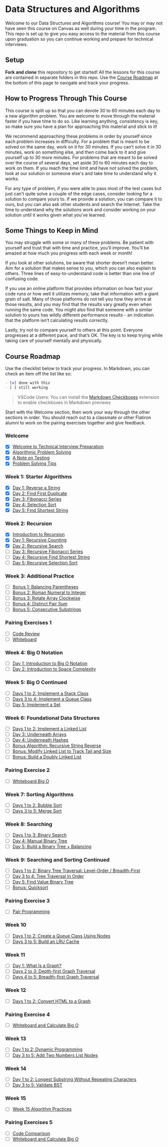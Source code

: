 # Data Structures and Algorithms

Welcome to our Data Structures and Algorithms course! You may or may not have
seen this course on Canvas as well during your time in the program. This repo
is set up to give you easy access to the material from this course upon graduation
so you can continue working and prepare for technical interviews.

## Setup

**Fork and clone** this repository to get started! All the lessons for this
course are contained in separate folders in this repo. Use the
[Course Roadmap](#course-roadmap) at the bottom of this page to navigate and
track your progress.

## How to Progress Through This Course

This course is split up so that you can devote 30 to 60 minutes each day to a
new algorithm problem. You are welcome to move through the material faster if
you have time to do so. Like learning anything, consistency is key, so make sure
you have a plan for approaching this material and stick to it!

We recommend approaching these problems in order by yourself since each problem
increases in difficulty. For a problem that is meant to be solved on the same
day, work on it for 30 minutes. If you can’t solve it in 30 minutes, work on
something else, and then come back to it and give yourself up to 30 more
minutes. For problems that are meant to be solved over the course of several
days, set aside 30 to 60 minutes each day to work on them. If you reach the time
limit and have not solved the problem, look at our solution or someone else's
and take time to understand why it works.

For any type of problem, if you were able to pass most of the test cases but
just can’t quite solve a couple of the edge cases, consider looking for a
solution to compare yours to. If we provide a solution, you can compare it to
ours, but you can also ask other students and search the Internet. Take the time
to understand why the solutions work and consider working on your solution until
it works given what you’ve learned.

## Some Things to Keep in Mind

You may struggle with some or many of these problems. Be patient with yourself
and trust that with time and practice, you’ll improve. You’ll be amazed at how
much you progress with each week or month!

If you look at other solutions, be aware that shorter doesn’t mean better. Aim
for a solution that makes sense to you, which you can also explain to others.
Three lines of easy-to-understand code is better than one line of confusing
code.

If you use an online platform that provides information on how fast your code
runs or how well it utilizes memory, take that information with a giant grain of
salt. Many of those platforms do not tell you how they arrive at those results,
and you may find that the results vary greatly even when running the same code.
You might also find that someone with a similar solution to yours has wildly
different performance results - an indication that the platform isn’t
calculating results correctly.

Lastly, try not to compare yourself to others at this point. Everyone progresses
at a different pace, and that’s OK. The key is to keep trying while taking care
of yourself mentally and physically.

## Course Roadmap

Use the checklist below to track your progress. In Markdown, you can check
an item off the list like so:

```md
- [x] done with this
- [ ] still working
```

> VSCode Users: You can install the
> [Markdown Checkboxes](https://marketplace.visualstudio.com/items?itemName=bierner.markdown-checkbox)
> extension to enable checkboxes in Markdown previews

Start with the Welcome section, then work your way through the other sections in
order. You should reach out to a classmate or other Flatiron alumni to work on
the pairing exercises together and give feedback.

### Welcome

- [x] [Welcome to Technical Interview Preparation](./00-welcome/00-welcome-to-technical-interview-preparation)
- [x] [Algorithmic Problem Solving](./00-welcome/01-algorithmic-problem-solving)
- [x] [A Note on Testing](./00-welcome/02-a-note-on-testing)
- [x] [Problem Solving Tips](./00-welcome/03-problem-solving-tips)

### Week 1: Starter Algorithms

- [x] [Day 1: Reverse a String](./01-week-1--starter-algorithms/00-day-1--reverse-a-string)
- [x] [Day 2: Find First Duplicate](./01-week-1--starter-algorithms/01-day-2--find-first-duplicate)
- [x] [Day 3: Fibonacci Series](./01-week-1--starter-algorithms/02-day-3--fibonacci-series)
- [x] [Day 4: Selection Sort](./01-week-1--starter-algorithms/03-day-4--selection-sort)
- [x] [Day 5: Find Shortest String](./01-week-1--starter-algorithms/04-day-5--find-shortest-string)

### Week 2: Recursion

- [x] [Introduction to Recursion](./02-week-2--recursion/00-introduction-to-recursion)
- [x] [Day 1: Recursive Counting](./02-week-2--recursion/01-day-1--recursive-counting)
- [x] [Day 2: Recursive Search](./02-week-2--recursion/02-day-2--recursive-search)
- [ ] [Day 3: Recursive Fibonacci Series](./02-week-2--recursion/03-day-3--recursive-fibonacci-series)
- [ ] [Day 4: Recursive Find Shortest String](./02-week-2--recursion/04-day-4--recursive-find-shortest-string)
- [ ] [Day 5: Recursive Selection Sort](./02-week-2--recursion/05-day-5--recursive-selection-sort)

### Week 3: Additional Practice

- [ ] [Bonus 1: Balancing Parentheses](./03-week-3--additional-practice/00-bonus-1--balancing-parenetheses)
- [ ] [Bonus 2: Roman Numeral to Integer](./03-week-3--additional-practice/01-bonus-2--roman-numeral-to-integer)
- [ ] [Bonus 3: Rotate Array Clockwise](./03-week-3--additional-practice/02-bonus-3--rotate-array-clockwise)
- [ ] [Bonus 4: Distinct Pair Sum](./03-week-3--additional-practice/03-bonus-4--distinct-pair-sum)
- [ ] [Bonus 5: Consecutive Substrings](./03-week-3--additional-practice/04-bonus-5--consecutive-substrings)

### Pairing Exercises 1

- [ ] [Code Review](./04-pairing-exercises-1/00-code-review)
- [ ] [Whiteboard](./04-pairing-exercises-1/01-whiteboard)

### Week 4: Big O Notation

- [ ] [Day 1: Introduction to Big O Notation](./05-week-4--big-o-notation/00-day-1--introduction-to-big-o-notation)
- [ ] [Day 2: Introduction to Space Complexity](./05-week-4--big-o-notation/01-day-2--introduction-to-space-complexity)

### Week 5: Big O Continued

- [ ] [Days 1 to 2: Implement a Stack Class](./06-week-5--big-o-continued/00-days-1-to-2--implement-a-stack-class)
- [ ] [Days 3 to 4: Implement a Queue Class](./06-week-5--big-o-continued/01-days-3-to-4--implement-a-queue-class)
- [ ] [Day 5: Implement a Set](./06-week-5--big-o-continued/02-day-5--implement-a-set)

### Week 6: Foundational Data Structures

- [ ] [Days 1 to 2: Implement a Linked List](./07-week-6--foundational-data-structures/00-days-1-to-2--implement-a-linked-list)
- [ ] [Day 3: Underneath Arrays](./07-week-6--foundational-data-structures/01-day-3--underneath-arrays)
- [ ] [Day 4: Underneath Hashes](./07-week-6--foundational-data-structures/02-day-4--underneath-hashes)
- [ ] [Bonus Algorithm: Recursive String Reverse](./07-week-6--foundational-data-structures/03-bonus-algorithm--recursive-string-reverse)
- [ ] [Bonus: Modify Linked List to Track Tail and Size](./07-week-6--foundational-data-structures/04-bonus--modify-linked-list-to-track-tail-and-size)
- [ ] [Bonus: Build a Doubly Linked List](./07-week-6--foundational-data-structures/05-bonus--build-a-doubly-linked-list)

### Pairing Exercise 2

- [ ] [Whiteboard Big O](./08-pairing-exercise-2/00-whiteboard-big-o)

### Week 7: Sorting Algorithms

- [ ] [Days 1 to 2: Bubble Sort](./09-week-7--sorting-algorithms/00-days-1-to-2--bubble-sort)
- [ ] [Days 3 to 5: Merge Sort](./09-week-7--sorting-algorithms/01-days-3-to-5--merge-sort)

### Week 8: Searching

- [ ] [Days 1 to 3: Binary Search](./10-week-8--searching/00-days-1-to-3--binary-search)
- [ ] [Day 4: Manual Binary Tree](./10-week-8--searching/01-day-4--manual-binary-tree)
- [ ] [Day 5: Build a Binary Tree + Balancing](./10-week-8--searching/02-day-5--build-a-binary-tree---balancing)

### Week 9: Searching and Sorting Continued

- [ ] [Days 1 to 2: Binary Tree Traversal: Level-Order / Breadth-First](./11-week-9--searching-and-sorting-continued/00-days-1-to-2--binary-tree-traversal--level-order---breadth-first)
- [ ] [Day 3 to 4: Tree Traversal In Order](./11-week-9--searching-and-sorting-continued/01-day-3-to-4--tree-traversal-in-order)
- [ ] [Day 5: Find Value Binary Tree](./11-week-9--searching-and-sorting-continued/02-day-5--find-value-binary-tree)
- [ ] [Bonus: Quicksort](./11-week-9--searching-and-sorting-continued/03-bonus--quicksort)

### Pairing Exercise 3

- [ ] [Pair Programming](./12-pairing-exercise-3/00-pair-programming)

### Week 10

- [ ] [Days 1 to 2: Create a Queue Class Using Nodes](./13-week-10/00-days-1-to-2--create-a-queue-class-using-nodes)
- [ ] [Days 3 to 5: Build an LRU Cache](./13-week-10/01-days-3-to-5--build-an-lru-cache)

### Week 11

- [ ] [Day 1: What Is a Graph?](./14-week-11/00-day-1--what-is-a-graph-)
- [ ] [Days 2 to 3: Depth-first Graph Traversal](./14-week-11/01-days-2-to-3--depth-first-graph-traversal)
- [ ] [Days 4 to 5: Breadth-first Graph Traversal](./14-week-11/02-days-4-to-5--breadth-first-graph-traversal)

### Week 12

- [ ] [Days 1 to 2: Convert HTML to a Graph](./15-week-12/00-days-1-to-2--convert-html-to-a-graph)

### Pairing Exercise 4

- [ ] [Whiteboard and Calculate Big O](./16-pairing-exercise-4/00-whiteboard-and-calculate-big-o)

### Week 13

- [ ] [Day 1 to 2: Dynamic Programming](./17-week-13/00-day-1-to-2--dynamic-programming)
- [ ] [Day 3 to 5: Add Two Numbers List Nodes](./17-week-13/01-day-3-to-5--add-two-numbers-list-nodes)

### Week 14

- [ ] [Day 1 to 2: Longest Substring Without Repeating Characters](./18-week-14/00-day-1-to-2--longest-substring-without-repeating-characters)
- [ ] [Day 3 to 5: Validate BST](./18-week-14/01-day-3-to-5--validate-bst)

### Week 15

- [ ] [Week 15 Algorithm Practices](./19-week-15/00-week-15-algo-practices)

### Pairing Exercises 5

- [ ] [Code Comparison](./20-pairing-exercises-5/00-code-comparison)
- [ ] [Whiteboard and Calculate Big O](./20-pairing-exercises-5/01-whiteboard-and-calculate-big-o)
